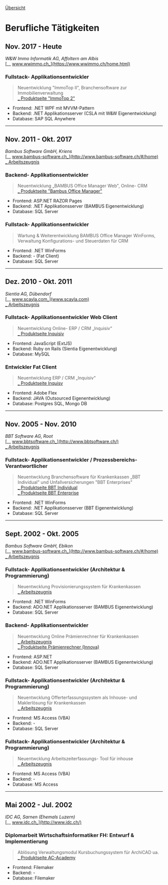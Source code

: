 [Übersicht](README.md)

# Berufliche Tätigkeiten

## Nov. 2017 - Heute

_W&W Immo Informatik AG, Affoltern am Albis_  
[_\_ www.wwimmo.ch_](https://www.wwimmo.ch/home.html)

### Fullstack- Applikationsentwickler

> Neuentwicklung "ImmoTop II", Branchensoftware zur Immobilienverwaltung  
[\_ Produktseite "ImmoTop 2"](https://www.wwimmo.ch/produkte/immotop2.html)

* Frontend: .NET WPF mit MVVM-Pattern
* Backend: .NET Applikationsserver (CSLA mit W&W Eigenentwicklung)
* Database: SAP SQL Anywhere

---

## Nov. 2011 - Okt. 2017

_Bambus Software GmbH, Kriens_  
[_\_ www.bambus-software.ch_](http://www.bambus-software.ch/#/home)  
[\_ Arbeitszeugnis](/docs/Arbeitszeugnisse/2016_Bambus_GmbH.pdf)
### Backend- Applikationsentwickler


> Neuentwicklung „BAMBUS Office Manager Web", Online- CRM  
[\_ Produktseite "Bambus Office Manager"](http://www.bambus-software.ch/#/software-loesung/bambus-office-manager)

* Frontend: ASP.NET RAZOR Pages
* Backend: .NET Applikationsserver (BAMBUS Eigenentwicklung)
* Database: SQL Server

### Fullstack- Applikationsentwickler

> Wartung & Weiterentwicklung BAMBUS Office Manager WinForms, Verwaltung Konfigurations- und Steuerdaten für CRM
* Frontend: .NET WinForms
* Backend: - (Fat Client)
* Database: SQL Server

---

## Dez. 2010 - Okt. 2011

_Sientia AG, Dübendorf_  
[_\_ www.scayla.com_](www.scayla.com)   
[\_ Arbeitszeugnis](/docs/Arbeitszeugnisse/2011_SientiaAG.pdf)

### Fullstack- Applikationsentwickler Web Client

> Neuentwicklung Online- ERP / CRM „Inquisiv“   
[\_ Produktseite Inquisiv](https://office.inquisiv.ch)

* Frontend: JavaScript (ExtJS)
* Backend: Ruby on Rails (Sientia Eigenentwicklung)
* Database: MySQL

### Entwickler Fat Client

> Neuentwicklung ERP / CRM „Inquisiv“   
[\_ Produktseite Inquisv](https://office.inquisiv.ch)  

* Frontend: Adobe Flex
* Backend: JAVA (Outsourced Eigenentwicklung)
* Database: Postgres SQL, Mongo DB

---

## Nov. 2005 - Nov. 2010

_BBT Software AG, Root_  
[_\_ www.bbtsoftware.ch_](http://www.bbtsoftware.ch/)   
[\_ Arbeitszeugnis](/docs/Arbeitszeugnisse/2010_BBTAG.pdf)

### Fullstack- Applikationsentwickler / Prozessbereichs- Verantwortlicher


> Neuentwcklung Branchensoftware für Krankenkassen „BBT Individual"
und Unfallversicherungen "BBT Enterprises"   
[\_ Produktseite BBT Individual](http://www.bbtsoftware.ch/kranken-versicherung.html)  
[\_ Produktseite BBT Enterprise](http://www.bbtsoftware.ch/unfall-versicherung.html)

* Frontend: .NET WinForms
* Backend: .NET Applikationsserver (BBT Eigenentwicklung)
* Database: SQL Server

---

## Sept. 2002 - Okt. 2005

_Bambus Software GmbH, Ebikon_   
[_\_ www.bambus-software.ch_](http://www.bambus-software.ch/#/home)   
[\_ Arbeitszeugnis](docs/Arbeitszeugnisse/2005_BambusGmbH.pdf)

### Fullstack- Applikationsentwickler (Architektur & Programmierung)

> Neuentwcklung Provisionierungssystem für Krankenkassen   
[\_ Arbeitszeugnis](docs/Arbeitszeugnisse/2005_BambusGmbH.pdf)

* Frontend: .NET WinForms
* Backend: ADO.NET Applikationsserver (BAMBUS Eigenentwicklung)
* Database: SQL Server

### Backend- Applikationsentwickler

> Neuentwcklung Online Prämienrechner für Krankenkassen   
[\_ Arbeitszeugnis](docs/Arbeitszeugnisse/2005_BambusGmbH.pdf)   
[\_ Produktseite Prämienrechner (Innova)](https://offerten.innova.ch/cpw2.aspx)

* Frontend: ASP.NET
* Backend: ADO.NET Applikationsserver (BAMBUS Eigenentwicklung)
* Database: SQL Server

### Fullstack- Applikationsentwickler (Architektur & Programmierung)

> Neuentwcklung Offerterfassungssystem als Inhouse- und Maklerlösung für Krankenkassen   
[\_ Arbeitszeugnis](docs/Arbeitszeugnisse/2005_BambusGmbH.pdf)  

* Frontend: MS Access (VBA)
* Backend: -
* Database: SQL Server

### Fullstack- Applikationsentwickler (Architektur & Programmierung)

> Neuentwcklung Arbeitszeiterfassungs- Tool für inhouse   
[\_ Arbeitszeugnis](docs/Arbeitszeugnisse/2005_BambusGmbH.pdf)

* Frontend: MS Access (VBA)
* Backend: -
* Database: MS Access

---

## Mai 2002 - Jul. 2002

_IDC AG, Sarnen (Ehemals Luzern)_   
[_\_ www.idc.ch_](http://www.idc.ch/)

### Diplomarbeit Wirtschaftsinformatiker FH: Entwurf & Implementierung

> Ablösung Verwaltungsmodul Kursbuchungssystem für ArchiCAD ua.   
[\_ Produktseite AC-Academy](http://www.ac-academy.ch/)

* Frontend: Filemaker
* Backend: -
* Database: Filemaker
